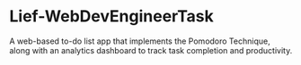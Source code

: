 # Lief-WebDevEngineerTask
A web-based to-do list app that implements the Pomodoro Technique, along with an analytics dashboard to track task completion and productivity.
